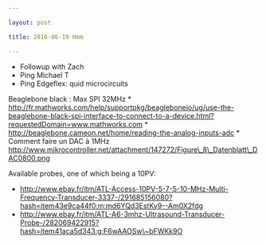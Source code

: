 ```yaml
---

layout: post

title: 2016-06-19 Hmm

---
```



-   Followup with Zach
-   Ping Michael T
-   Ping Edgeflex: quid microcircuits

Beaglebone black : Max SPI 32MHz \*
http://fr.mathworks.com/help/supportpkg/beagleboneio/ug/use-the-beaglebone-black-spi-interface-to-connect-to-a-device.html?requestedDomain=www.mathworks.com
\* http://beaglebone.cameon.net/home/reading-the-analog-inputs-adc \*
Comment faire un DAC à 1MHz
http://www.mikrocontroller.net/attachment/147272/Figure\_8\_Datenblatt\_DAC0800.png

Available probes, one of which being a 10PV:

-   http://www.ebay.fr/itm/ATL-Access-10PV-5-7-5-10-MHz-Multi-Frequency-Transducer-3337-/291685156080?hash=item43e9ca44f0:m:md6YQd3EstKy9--Am0X2fdg
-   http://www.ebay.fr/itm/ATL-A6-3mhz-Ultrasound-Transducer-Probe-/282069422915?hash=item41aca5d343:g:F6wAAOSw\~bFWKk9O

